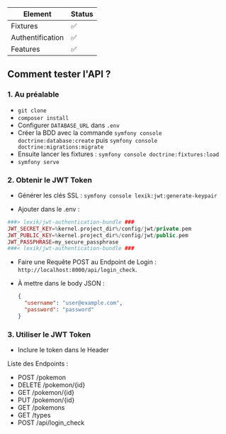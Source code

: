 | Element          | Status |
| ---------------- | ------ |
| Fixtures         | ✅     |
| Authentification | ✅     |
| Features         | ✅     |

## Comment tester l'API ?

### 1. Au préalable

- `git clone`
- `composer install`
- Configurer `DATABASE_URL` dans `.env`
- Créer la BDD avec la commande `symfony console doctrine:database:create` puis `symfony console doctrine:migrations:migrate`
- Ensuite lancer les fixtures : `symfony console doctrine:fixtures:load`
- `symfony serve`

### 2. Obtenir le JWT Token

- Générer les clés SSL : `symfony console lexik:jwt:generate-keypair`

- Ajouter dans le .env :

```php
###> lexik/jwt-authentication-bundle ###
JWT_SECRET_KEY=%kernel.project_dir%/config/jwt/private.pem
JWT_PUBLIC_KEY=%kernel.project_dir%/config/jwt/public.pem
JWT_PASSPHRASE=my_secure_passphrase
###< lexik/jwt-authentication-bundle ###
```

- Faire une Requête POST au Endpoint de Login : `http://localhost:8000/api/login_check`.

- À mettre dans le body JSON :

  ```json
  {
    "username": "user@example.com",
    "password": "password"
  }
  ```

### 3. Utiliser le JWT Token

- Inclure le token dans le Header

Liste des Endpoints :

- POST /pokemon
- DELETE /pokemon/{id}
- GET /pokemon/{id}
- PUT /pokemon/{id}
- GET /pokemons
- GET /types
- POST /api/login_check
